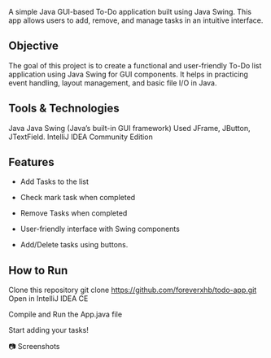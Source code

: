 
A simple Java GUI-based To-Do application built using Java Swing.
This app allows users to add, remove, and manage tasks in an intuitive interface.

 ## Objective
The goal of this project is to create a functional and user-friendly To-Do list application using Java Swing for GUI components.
It helps in practicing event handling, layout management, and basic file I/O in Java.

## Tools & Technologies
Java 
Java Swing (Java’s built-in GUI framework)
Used JFrame, JButton, JTextField.
IntelliJ IDEA Community Edition

## Features
- Add Tasks to the list

- Check mark task when completed

- Remove Tasks when completed

- User-friendly interface with Swing components

- Add/Delete tasks using buttons.


 
## How to Run
Clone this repository
git clone https://github.com/foreverxhb/todo-app.git
Open in IntelliJ IDEA CE 

Compile and Run the App.java file

Start adding your tasks!

📷 Screenshots



